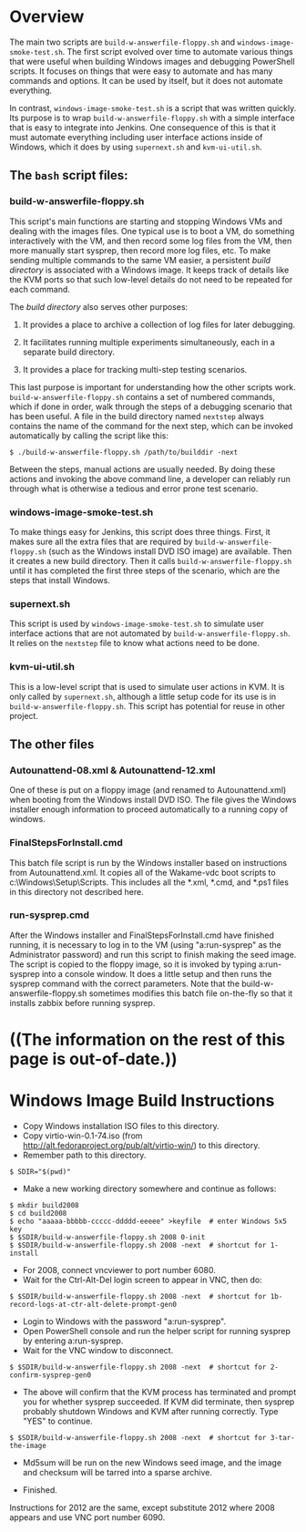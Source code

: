 # Overview

The main two scripts are `build-w-answerfile-floppy.sh` and
`windows-image-smoke-test.sh`.  The first script evolved over time to
automate various things that were useful when building Windows images
and debugging PowerShell scripts.  It focuses on things that were easy
to automate and has many commands and options.  It can be used by
itself, but it does not automate everything.

In contrast, `windows-image-smoke-test.sh` is a script that was
written quickly.  Its purpose is to wrap
`build-w-answerfile-floppy.sh` with a simple interface that is easy to
integrate into Jenkins.  One consequence of this is that it must automate everything
including user interface actions inside of Windows, which it does by
using `supernext.sh` and `kvm-ui-util.sh`.

## The `bash` script files:

### build-w-answerfile-floppy.sh

This script's main functions are starting and stopping Windows VMs and
dealing with the images files.  One typical use is to boot a VM, do
something interactively with the VM, and then record some log files
from the VM, then more manually start sysprep, then record more log
files, etc.  To make sending multiple commands to the same VM easier,
a persistent *build directory* is associated with a Windows image.  It
keeps track of details like the KVM ports so that such low-level
details do not need to be repeated for each command.

The *build directory* also serves other purposes:

  1. It provides a place to archive a collection of log files for later debugging.
  
  2. It facilitates running multiple experiments simultaneously, each
  in a separate build directory.

  3. It provides a place for tracking multi-step testing scenarios.

This last purpose is important for understanding how the other scripts
work.  `build-w-answerfile-floppy.sh` contains a set of numbered
commands, which if done in order, walk through the steps of a
debugging scenario that has been useful.  A file in the build
directory named `nextstep` always contains the name of the command for
the next step, which can be invoked automatically by calling the
script like this:

```
$ ./build-w-answerfile-floppy.sh /path/to/builddir -next
```

Between the steps, manual actions are usually needed.  By doing these
actions and invoking the above command line, a developer can reliably
run through what is otherwise a tedious and error prone test scenario.

### windows-image-smoke-test.sh

To make things easy for Jenkins, this script does three things.
First, it makes sure all the extra files that are required by
`build-w-answerfile-floppy.sh` (such as the Windows install DVD ISO
image) are available.  Then it creates a new build directory.  Then it
calls `build-w-answerfile-floppy.sh` until it has completed the first
three steps of the scenario, which are the steps that install Windows.

### supernext.sh

This script is used by `windows-image-smoke-test.sh` to simulate user
interface actions that are not automated by
`build-w-answerfile-floppy.sh`.  It relies on the `nextstep` file to
know what actions need to be done.

### kvm-ui-util.sh

This is a low-level script that is used to simulate user actions in
KVM.  It is only called by `supernext.sh`, although a little setup
code for its use is in `build-w-answerfile-floppy.sh`.  This script
has potential for reuse in other project.

## The other files

### Autounattend-08.xml & Autounattend-12.xml

One of these is put on a floppy image (and renamed to
Autounattend.xml) when booting from the Windows install DVD ISO.  The
file gives the Windows installer enough information to proceed
automatically to a running copy of windows.

### FinalStepsForInstall.cmd

This batch file script is run by the Windows installer based on
instructions from Autounattend.xml.  It copies all of the Wakame-vdc
boot scripts to c:\Windows\Setup\Scripts\.  This includes all the
*.xml, *.cmd, and *.ps1 files in this directory not described here.

### run-sysprep.cmd

After the Windows installer and FinalStepsForInstall.cmd have finished
running, it is necessary to log in to the VM (using "a:run-sysprep" as
the Administrator password) and run this script to finish making the
seed image.  The script is copied to the floppy image, so it is
invoked by typing a:run-sysprep into a console window.  It does a
little setup and then runs the sysprep command with the correct
parameters.  Note that the build-w-answerfile-floppy.sh sometimes
modifies this batch file on-the-fly so that it installs zabbix before
running sysprep.


# ((The information on the rest of this page is out-of-date.))

Windows Image Build Instructions 
================================

* Copy Windows installation ISO files to this directory.
* Copy virtio-win-0.1-74.iso (from http://alt.fedoraproject.org/pub/alt/virtio-win/) to this directory.
* Remember path to this directory.

```
$ SDIR="$(pwd)"
```

* Make a new working directory somewhere and continue as follows:

```
$ mkdir build2008
$ cd build2008
$ echo "aaaaa-bbbbb-ccccc-ddddd-eeeee" >keyfile  # enter Windows 5x5 key
$ $SDIR/build-w-answerfile-floppy.sh 2008 0-init
$ $SDIR/build-w-answerfile-floppy.sh 2008 -next  # shortcut for 1-install
```

* For 2008, connect vncviewer to port number 6080.
* Wait for the Ctrl-Alt-Del login screen to appear in VNC, then do:

```
$ $SDIR/build-w-answerfile-floppy.sh 2008 -next  # shortcut for 1b-record-logs-at-ctr-alt-delete-prompt-gen0
```
* Login to Windows with the password "a:run-sysprep".
* Open PowerShell console and run the helper script for running sysprep by entering a:run-sysprep.
* Wait for the VNC window to disconnect.

```
$ $SDIR/build-w-answerfile-floppy.sh 2008 -next  # shortcut for 2-confirm-sysprep-gen0
```

* The above will confirm that the KVM process has terminated and prompt
you for whether sysprep succeeded.  If KVM did terminate, then sysprep
probably shutdown Windows and KVM after running correctly.  Type "YES"
to continue.

```
$ $SDIR/build-w-answerfile-floppy.sh 2008 -next  # shortcut for 3-tar-the-image
```

* Md5sum will be run on the new Windows seed image, and the image and checksum will be
tarred into a sparse archive.

* Finished.

Instructions for 2012 are the same, except substitute 2012 where 2008
appears and use VNC port number 6090.
